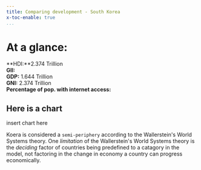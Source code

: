 ```yaml
---
title: Comparing development - South Korea
x-toc-enable: true
...
```

# At a glance:

**HDI:**2.374 Trillion <br/>
**GII:** <br/>
**GDP:** 1.644 Trillion  <br/>
**GNI:** 2.374 Trillion  <br/>
**Percentage of pop. with internet access:**  <br/>
## Here is a chart
insert chart here

Koera is considered a `semi-periphery` according to the Wallerstein's World Systems theory.
One *limitation* of the Wallerstein's World Systems theory is
the *deciding* factor of countries being predefined to a catagory in the model, not factoring in the change in economy a country can progress economically.
